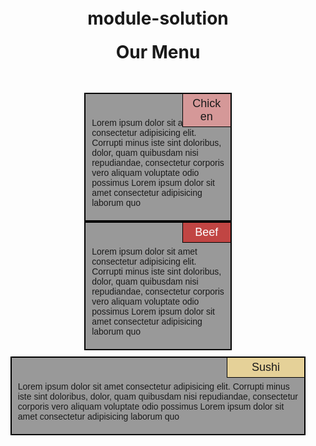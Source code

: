 # module-solution
<!DOCTYPE html>
<html lang="en">
<head>
    <meta charset="UTF-8">
    <meta name="viewport" content="width=device-width, initial-scale=1.0">
    <link rel="stylesheet" href="css/main.css">
    <title>Assignment Solution for Module 2</title>
<style>
    body{
    width: 100%;
    
}
.wrapper{
    margin: 3rem auto;
    display: flex;
    justify-content: center;
    font-family: sans-serif;
}
h1{
    text-align: center;
    margin: 20px 0;
}
section{
    margin: 0 10px;
}
.first{
    background-color: #999999;
    width: 28%;
    padding: 10px;
    position: relative;
    border: 2px solid black;
    
}
.second{
    background-color: #999999;
    width: 28%;
    padding: 10px;
    position: relative;
    border: 2px solid black;
}
.third{
    background-color: #999999;
    width: 28%;
    padding: 10px;
    position: relative;
    border: 2px solid black;
}
.chicken{
    background-color: #D59898;
    font-size: 18px;
    position: absolute;
    top: -1px;
    right: -1px;
    padding: 5px 15px;
    border: 1px solid black;
    width: 20%;
    text-align: center;
}
.beef{
    background-color: #C14543;
    color: #ffffff;
    font-size: 18px;
    position: absolute;
    top: -1px;
    right: -1px;
    padding: 5px 15px;
    border: 1px solid black;
    width: 20%;
    text-align: center;
}
.sushi{
    background-color: #E5D198;
    font-size: 18px;
    position: absolute;
    top: -1px;
    right: -1px;
    padding: 5px 15px;
    border: 1px solid black;
    width: 20%;
    text-align: center;
}
.text{
    padding-top: 28px;
    padding-bottom: 10px;
}
@media (min-width: 992px) and (max-width: 1200px){
    .wrapper{
        width: 100%;
    }
}
@media (min-width: 768px) and (max-width: 991px){
    .first{
        width: 42%;
    }
    .second{
        width: 42%;
    }
    .third{
        width: 89%;
        margin-top: 10px;
    }
    .wrapper{
        display: flex;
        flex-wrap: wrap;
    }
}
@media (min-width: 400px) and (max-width: 767px){
    .first{
        width: 85%;
    }
    .second{
        width: 85%;
        margin-top: 10px;
    }
    .third{
        width: 85%;
        margin-top: 10px;
    }
    .wrapper{
        display: flex;
        flex-wrap: wrap;
    }
}

</style>
</head>
<body>
    <h1>Our Menu</h1>
    <div class="wrapper">
<section class="first">
    <div class="chicken">Chicken</div>
    <div class="text">Lorem ipsum dolor sit amet consectetur adipisicing elit. Corrupti minus 
        iste sint doloribus, dolor, quam quibusdam nisi repudiandae, consectetur corporis vero 
        aliquam voluptate odio possimus Lorem ipsum dolor sit amet consectetur adipisicing laborum quo  </div>
</section>   
<section class="second">
    <div class="beef">Beef</div>
    <div class="text">Lorem ipsum dolor sit amet consectetur adipisicing elit. Corrupti minus 
        iste sint doloribus, dolor, quam quibusdam nisi repudiandae, consectetur corporis vero 
        aliquam voluptate odio possimus Lorem ipsum dolor sit amet consectetur adipisicing laborum quo  </div>
</section>   
<section class="third">
    <div class="sushi">Sushi</div>
    <div class="text">Lorem ipsum dolor sit amet consectetur adipisicing elit. Corrupti minus 
        iste sint doloribus, dolor, quam quibusdam nisi repudiandae, consectetur corporis vero 
        aliquam voluptate odio possimus Lorem ipsum dolor sit amet consectetur adipisicing  laborum quo</div>
</section>  
</div>
</body>
</html>
